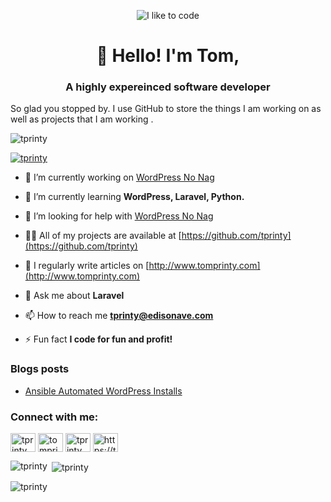 <p align="center">
<img src="https://raw.githubusercontent.com/tprinty/tprinty/master/code.gif" alt="I like to code" />
</p>
                                                                                               
                                                                                               
<h1 align="center">👋 Hello! I'm Tom,</h1>
<h3 align="center">A highly expereinced software developer</h3>

<p align="left">So glad you stopped by. I use GitHub to store the things I am working on as well as projects that I am working .</p>

<p align="left"> <img src="https://komarev.com/ghpvc/?username=tprinty&label=Profile%20views&color=0e75b6&style=flat" alt="tprinty" /> </p>

<p align="left"> <a href="https://github.com/ryo-ma/github-profile-trophy"><img src="https://github-profile-trophy.vercel.app/?username=tprinty" alt="tprinty" /></a> </p>

- 🔭 I’m currently working on [WordPress No Nag](https://github.com/tprinty/wordpress_no_nag)

- 🌱 I’m currently learning **WordPress, Laravel, Python.**

- 🤝 I’m looking for help with [WordPress No Nag]([https://github.com/tprinty/eac_wp_qrcode_generator](https://github.com/tprinty/wordpress_no_nag))

- 👨‍💻 All of my projects are available at [https://github.com/tprinty](https://github.com/tprinty)

- 📝 I regularly write articles on [http://www.tomprinty.com](http://www.tomprinty.com)

- 💬 Ask me about **Laravel**

- 📫 How to reach me **tprinty@edisonave.com**

- ⚡ Fun fact **I code for fun and profit!**

### Blogs posts
<!-- BLOG-POST-LIST:START -->
- [Ansible Automated WordPress Installs](https://tomprinty.com/ansible-automated-wordpress-installs/)
<!-- BLOG-POST-LIST:END -->

<h3 align="left">Connect with me:</h3>
<p align="left">
<a href="https://twitter.com/tprinty" target="blank"><img align="center" src="https://raw.githubusercontent.com/rahuldkjain/github-profile-readme-generator/master/src/images/icons/Social/twitter.svg" alt="tprinty" height="30" width="40" /></a>
<a href="https://linkedin.com/in/tomprinty" target="blank"><img align="center" src="https://raw.githubusercontent.com/rahuldkjain/github-profile-readme-generator/master/src/images/icons/Social/linked-in-alt.svg" alt="tomprinty" height="30" width="40" /></a>
<a href="https://stackoverflow.com/users/tprinty" target="blank"><img align="center" src="https://raw.githubusercontent.com/rahuldkjain/github-profile-readme-generator/master/src/images/icons/Social/stack-overflow.svg" alt="tprinty" height="30" width="40" /></a>
<a href="/https://tomprinty.com/rss" target="blank"><img align="center" src="https://raw.githubusercontent.com/rahuldkjain/github-profile-readme-generator/master/src/images/icons/Social/rss.svg" alt="https://tomprinty.com/rss" height="30" width="40" /></a>
</p>

<p><img align="left" src="https://github-readme-stats.vercel.app/api/top-langs?username=tprinty&show_icons=true&locale=en&layout=compact" alt="tprinty" /></p>

<p>&nbsp;<img align="center" src="https://github-readme-stats.vercel.app/api?username=tprinty&show_icons=true&locale=en" alt="tprinty" /></p>

<p><img align="center" src="https://github-readme-streak-stats.herokuapp.com/?user=tprinty&" alt="tprinty" /></p>

